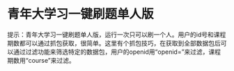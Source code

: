 # 青年大学习一键刷题单人版
提示：青年大学习一键刷题单人版，运行一次只可以刷一个人。用户的id号和课程期数都可以通过抓包获取，很简单。这里有个抓包技巧，在获取到全部数据包后可以通过过滤功能来筛选特定的数据包，用户的openid用“openid=”来过滤，课程期数用“course”来过滤。
